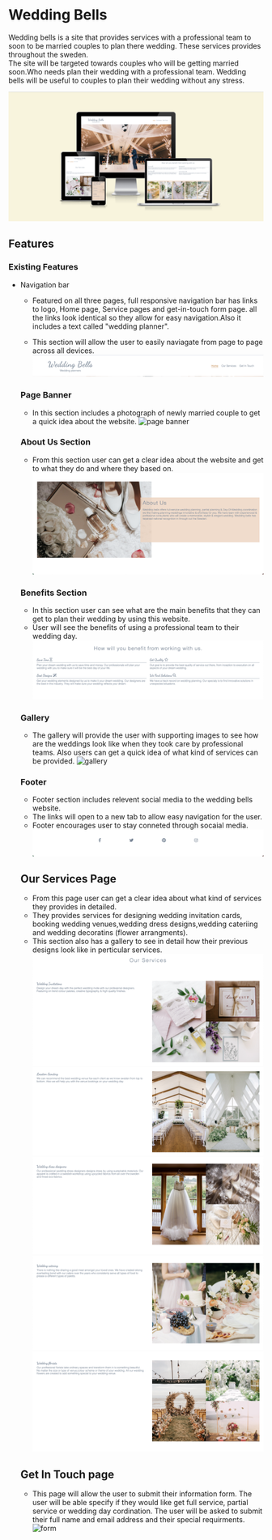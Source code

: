 # Wedding Bells

Wedding bells is a site that provides services with a professional team to soon to be married couples to plan there wedding.
These services provides throughout the sweden.  
The site will be targeted towards couples who will be getting married soon.Who needs plan their wedding with a professional team.
Wedding bells will be useful to couples to plan their wedding without any stress.

![Responsive design](./readme/Screenshot%202023-05-28%20at%2001.27.46.png)

## Features

### Existing Features
- Navigation bar
  - Featured on all three pages, full responsive navigation bar has links to logo, Home page, Service pages and get-in-touch form page.
all the links look identical so they allow for easy navigation.Also it includes a text called "wedding planner". 

  - This section will allow the user to easily naviagate from page to page across all devices.
  ![Navigation Bar](./readme/nav-bar.png)

  ### Page Banner
  - In this section includes a photograph of newly married couple to get a  quick idea about the website.
  ![page banner](./readme/page-banner.png)

  ### About Us Section 
  - From this section user can get a clear idea about the website and get to what they do and where they based on.
  ![about us section](./readme/about-us.png)

  ### Benefits Section
  - In this section user can see what are the main benefits that they can get to plan their wedding by using this website.
  - User will see the benefits of using a professional team to their wedding day.
  ![benefits section](./readme/benefits-sec.png)

  ### Gallery
  - The gallery will provide the user with supporting images to see how are the weddings look like
  when  they took care by professional teams.
  Also users can get a quick idea of what kind of services can be provided.
  ![gallery](./readme/gallery.png)

  ### Footer
  - Footer section includes relevent social media to the wedding bells website.
  - The links will open to a new tab to allow easy navigation for the user.
  - Footer encourages user to stay conneted through socaial media.
  ![footer](./readme/footer.png)

  ## Our Services Page
  - From this page user can get a clear idea about what kind of services they provides
  in detailed.
  - They provides services for designing wedding invitation cards,
    booking wedding venues,wedding dress designs,wedding cateriing and
    wedding decoratins (flower arrangments).
  - This section also has a gallery to see in detail how their previous designs look like 
    in perticular services.
    ![invitation](./readme/invitation.png)
    ![location](./readme/location.png)
    ![dress](./readme/dress.png)
    ![catering](./readme/catering.png)
    ![decoration](./readme/decorations.png)

  ## Get In Touch page
  - This page will allow the user to submit their information form. The user will be able specify if they would like get full service, partial service or wedding day cordination. The user will be asked to submit their full name and email address and their special requirments.
  ![form](./readme/form.png)

